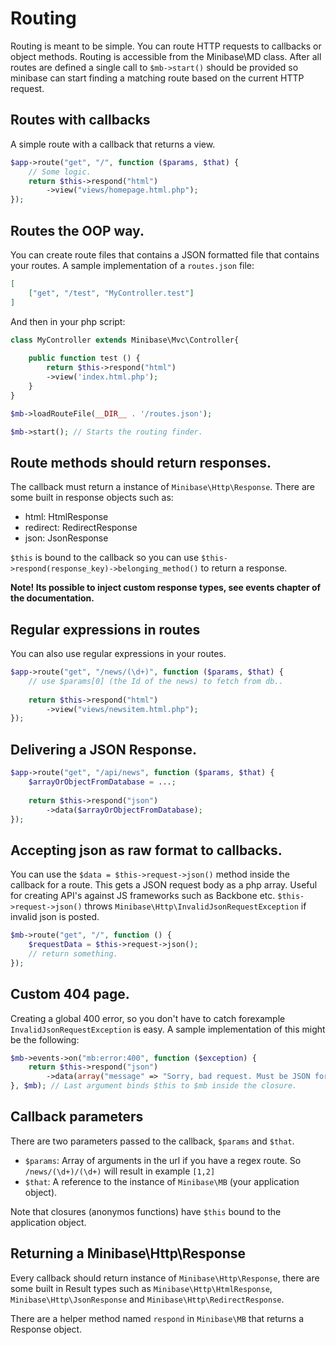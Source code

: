 # Routing

Routing is meant to be simple. You can route HTTP requests to callbacks or object methods. Routing is accessible from the Minibase\MD class. After all routes are defined a single call to `$mb->start()` should be provided so minibase can start finding a matching route based on the current HTTP request.



## Routes with callbacks

A simple route with a callback that returns a view.

```php
$app->route("get", "/", function ($params, $that) {
	// Some logic.
	return $this->respond("html")
		->view("views/homepage.html.php");
});
```

## Routes the OOP way.

You can create route files that contains a JSON formatted file that contains your routes. A sample implementation of a `routes.json` file:


```json
[
	["get", "/test", "MyController.test"]
]
```



And then in your php script:

```php
class MyController extends Minibase\Mvc\Controller{
	
	public function test () {
		return $this->respond("html")
		->view('index.html.php');
	}
}

$mb->loadRouteFile(__DIR__ . '/routes.json');

$mb->start(); // Starts the routing finder.

```



## Route methods should return responses.

The callback must return a instance of `Minibase\Http\Response`. There are some built in response objects such as:

- html: HtmlResponse
- redirect: RedirectResponse
- json: JsonResponse

`$this` is bound to the callback so you can use `$this->respond(response_key)->belonging_method()` to return a response.


**Note! Its possible to inject custom response types, see events chapter of the documentation.**

## Regular expressions in routes

You can also use regular expressions in your routes.

```php
$app->route("get", "/news/(\d+)", function ($params, $that) {
	// use $params[0] (the Id of the news) to fetch from db..
	
	return $this->respond("html")
		->view("views/newsitem.html.php");
});
```


## Delivering a JSON Response.


```php
$app->route("get", "/api/news", function ($params, $that) {
	$arrayOrObjectFromDatabase = ...;
	
	return $this->respond("json")
		->data($arrayOrObjectFromDatabase);
});
```

## Accepting json as raw format to callbacks.

You can use the `$data = $this->request->json()` method inside the callback for a route. This gets a JSON request body as a php array. Useful for creating API's against JS frameworks such as Backbone etc. `$this->request->json()` throws `Minibase\Http\InvalidJsonRequestException` if invalid json is posted.

```php
$mb->route("get", "/", function () {
	$requestData = $this->request->json();
	// return something.	
});
```


## Custom 404 page.

Creating a global 400 error, so you don't have to catch forexample `InvalidJsonRequestException` is easy. A sample implementation of this might be the following:

```php
$mb->events->on("mb:error:400", function ($exception) {
	return $this->respond("json")
		->data(array("message" => "Sorry, bad request. Must be JSON formated."));
}, $mb); // Last argument binds $this to $mb inside the closure.
```

## Callback parameters

There are two parameters passed to the callback, `$params` and `$that`.

- `$params`: Array of arguments in the url if you have a regex route. So `/news/(\d+)/(\d+)` will result in example `[1,2]`
- `$that`: A reference to the instance of `Minibase\MB` (your application object).

Note that closures (anonymos functions) have `$this` bound to the application object.

## Returning a Minibase\Http\Response

Every callback should return instance of `Minibase\Http\Response`, there are some built in Result types such as `Minibase\Http\HtmlResponse`, `Minibase\Http\JsonResponse` and `Minibase\Http\RedirectResponse`.

There are a helper method named `respond` in `Minibase\MB` that returns a Response object.



